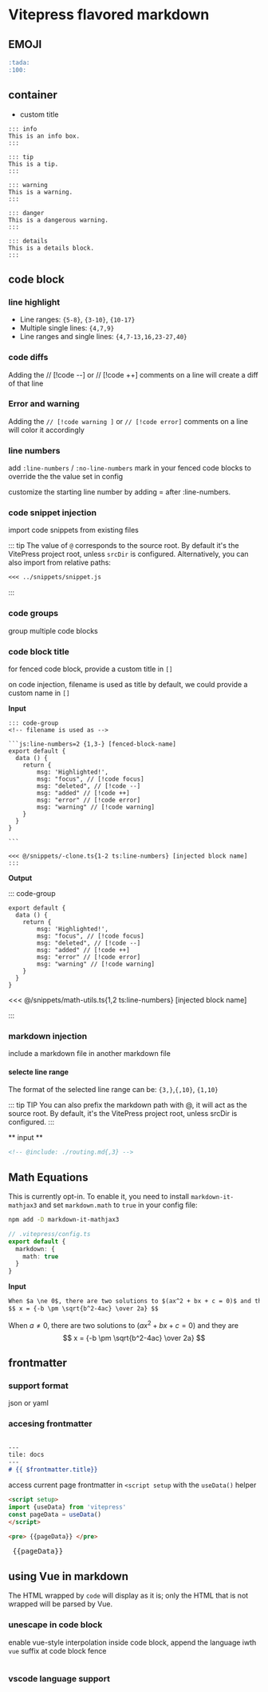 # Vitepress flavored markdown

## EMOJI


```md
:tada:
:100:
```
## container

- custom title

```
::: info
This is an info box.
:::

::: tip
This is a tip.
:::

::: warning
This is a warning.
:::

::: danger
This is a dangerous warning.
:::

::: details
This is a details block.
:::
```


## code block

  
### line highlight

- Line ranges:  `{5-8}`, `{3-10}`, `{10-17}`
- Multiple single lines:  `{4,7,9}`
- Line ranges and single lines:  `{4,7-13,16,23-27,40}`

### code diffs

Adding the // [!code --] or // [!code ++] comments on a line will create a diff of that line

### Error and warning

Adding the `// [!code warning ]` or `// [!code error]` comments on a line will color it accordingly

### line numbers

add `:line-numbers` / `:no-line-numbers` mark in your fenced code blocks to override the the value set in config

customize the starting line number by adding = after :line-numbers.

### code snippet injection

import code snippets from existing files



::: tip
The value of `@` corresponds to the source root. By default it's the VitePress project root, unless `srcDir` is configured. Alternatively, you can also import from relative paths:

```md
<<< ../snippets/snippet.js
```

:::


### code groups

group multiple code blocks


### code block title

for fenced code block, provide a custom title in `[]`

on code injection, filename is used as title by default, we could provide a custom name in `[]`

**Input**

````
::: code-group
<!-- filename is used as -->

```js:line-numbers=2 {1,3-} [fenced-block-name]
export default {
  data () {
    return {
        msg: 'Highlighted!',
        msg: "focus", // [!code focus]
        msg: "deleted", // [!code --]
        msg: "added" // [!code ++]
        msg: "error" // [!code error]
        msg: "warning" // [!code warning]
    }
  }
}

```

<<< @/snippets/-clone.ts{1-2 ts:line-numbers} [injected block name]
:::
````

**Output**

::: code-group

```js:line-numbers=2 {1, 3-5} [fenced-block-name]
export default {
  data () {
    return {
        msg: 'Highlighted!',
        msg: "focus", // [!code focus]
        msg: "deleted", // [!code --]
        msg: "added" // [!code ++]
        msg: "error" // [!code error]
        msg: "warning" // [!code warning]
    }
  }
}

```

<<< @/snippets/math-utils.ts{1,2 ts:line-numbers} [injected block name]

:::


### markdown injection


include a markdown file in another markdown file

#### selecte line range

The format of the selected line range can be: `{3,}`,`{,10}`, `{1,10}`

::: tip
TIP
You can also prefix the markdown path with @, it will act as the source root. By default, it's the VitePress project root, unless srcDir is configured.
:::



** input **
```md
<!-- @include: ./routing.md{,3} -->
```


## Math Equations

This is currently opt-in. To enable it, you need to install `markdown-it-mathjax3` and set `markdown.math` to `true` in your config file:

```sh
npm add -D markdown-it-mathjax3
```

```ts
// .vitepress/config.ts
export default {
  markdown: {
    math: true
  }
}
```

**Input**

```md
When $a \ne 0$, there are two solutions to $(ax^2 + bx + c = 0)$ and they are
$$ x = {-b \pm \sqrt{b^2-4ac} \over 2a} $$
```

When $a \ne 0$, there are two solutions to $(ax^2 + bx + c = 0)$ and they are
$$ x = {-b \pm \sqrt{b^2-4ac} \over 2a} $$



## frontmatter

### support format

json or yaml

### accesing frontmatter

```md

---
tile: docs
---
# {{ $frontmatter.title}}
```

access current page frontmatter in `<script setup` with the `useData()` helper

```html
<script setup> 
import {useData} from 'vitepress'
const pageData = useData()
</script>

<pre> {{pageData}} </pre>
```

<script setup> 
import {useData} from 'vitepress'
const {page:pageData} = useData()
</script>


<pre> {{pageData}} </pre>

## using Vue in markdown


The HTML wrapped by `code` will display as it is; only the HTML that is not wrapped will be parsed by Vue.

### unescape in code block

enable vue-style interpolation inside code block, append the language iwth `vue` suffix at code block fence

```js-vue

```


### vscode language support
